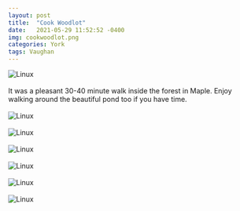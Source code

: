 ```yaml
---
layout: post
title:  "Cook Woodlot"
date:   2021-05-29 11:52:52 -0400
img: cookwoodlot.png
categories: York
tags: Vaughan
---
```


![Linux]({{site.baseurl}}/images/cookwoodlot.png)
<br>
<br>
It was a pleasant 30-40 minute walk inside the forest in Maple. Enjoy walking around the beautiful pond too if you have time. 
<br>
<br>
![Linux]({{site.baseurl}}/images/cookwoodlot1.jpg)
<br>
<br>
![Linux]({{site.baseurl}}/images/cookwoodlot2.jpg)
<br>
<br>
![Linux]({{site.baseurl}}/images/cookwoodlot3.jpg)
<br>
<br>
![Linux]({{site.baseurl}}/images/cookwoodlot4.jpg)
<br>
<br>
![Linux]({{site.baseurl}}/images/cookwoodlot5.jpg)
<br>
<br>
![Linux]({{site.baseurl}}/images/cookwoodlot6.jpg)
<br>
<br>
